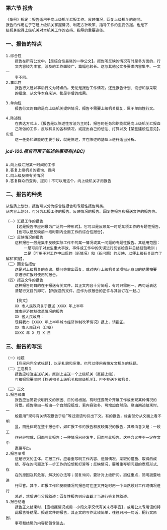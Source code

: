 ### 第六节 报告
    《条例》规定：报告适用于向上级机关汇报工作、反映情况，回复上级机关的询问。
    报告的作用在于它是上级机关掌握情况、制定方针政策、指导工作的重要依据，也是下
    级机关取得上级机关对本机关工作的支持、指导的重要途径。

### 一、报告的特点
    1.综合性
        报告在所有公文中，【是综合性最强的一种公文】。报告所反映的情况有时是多方面的，行
        文内容较为丰富，涉及的工作面较广，篇幅也较长。这与其他公文多要求内容集中、一文一
        事不同。
    2.事后性
        报告行文是以事后行文为特点的。无论是报告工作情况，还是报告计划、设想和拟采取
        的措施，从文件本身来讲，都是事后的成果。
        
    3.单向性
        报告行文的目的是向上级机关提供情况，报告不需要上级机关批复，属于单向性行文。
        
    4.陈述性
        在表达方式上，【报告是以陈述性写法为主的】。报告的任务和职能就是向上级机关汇报自
        己所做的工作，反映有关的各种情况，或提出自己的想法、打算以及【某些建设性意见】。实现
        这一任务和职能的主要手段，就是陈述，并在陈述的基础上进行适当分析。

##### jcd-100.报告可用于陈述的事项有(ABC)
    A.向上级汇报某一时间的工作
    B.答复上级机关的查询、提问
    C.向上级反映有关情况
    D.答复群众的查询、提问：不可以用这个，向上级机关才用报告

        

        
### 二、报告的种类
    从性质上划分，报告可以分为综合性报告和专题性报告两类。
    从内容上划分，可分为汇报工作的报告、反映情况的报告、回复性报告和报送文件的报告等。
    
    （一）汇报工作的报告
        【这是报告中应用最为广泛的一种形式】。它可以是反映某一时期某项工作的专题性报告，
        【也可以是反映前一段时期内全面工作的综合性报告】。
    （二）反映情况的报告
        这种报告一般是集中反映实际工作中的某一情况或某一问题的专题性报告。其适用范围：
            一是可用于对发生重大事故、事件或工作中的失误进行反省检查并总结经验教训；
            二是【可用于对工作中出现的（新情况）和（新问题）的反映，以便上级有关部门了解和掌握】。
    （三）回复性报告
        这是对上级机关的查询、提问等做出回复，或对执行上级机关某项指示意见的结果按要
        求进行汇报时使用的报告。
    （四）报送文件的报告
        这种报告的目的在于报送有关文件，其正文内容十分简短，有时只需用一、两句话表达
        清楚行文目的即可。【所报送的文件，应作为该报告的正件与其装订在一起。】

        【例文】
        XX 市人民政府关于报送 XXXX 年上半年
        城市经济体制改革情况的报告
        XX 省人民政府：
        现将我市《XXXX 年上半年城市经济体制改革情况》报上，请指正。
        XX 市人民政府（印章）
        XXXX 年 X 月 X 日


### 三、报告的写法
    （一）标题
        【应采用完全式标题】，以示礼貌和庄重。也可以使用省略发文机关的标题。
    （二）主送机关
        报告应标注主送机关。原则上主送一个上级机关（直接上级），
        可根据需要同时【抄送相关上级机关和同级机关】，但不抄送下级机关。
        
    （三）正文
    1.报告缘由
        报告应当简要说明行文的原因、目的或根据，有时还要简介开展工作或出现某种情况的
        背景。报告缘由一般由一个自然段组成，若内容较多，可增加自然段。缘由阐述结束时，一
        般要用“现将有关情况报告于后”等过渡语句引出下文。有的报告，缘由部分从文面上看不明
        显，而是体现在整个报告中，如汇报工作的报告和反映情况的报告，其缘由含义是：一段工
        作已经完成，因而写此报告；一种情况已经发生，因而写此报告。这些含义并不一定在文中
        直接写出。
    2.报告亊项
        这是行文的主体。汇报工作，应着重写明工作内容、进展情况、采取的措施、取得的成
        绩、存在的问题及下一步工作的设想和打算等；反映情况，要着重写明问题的表现形式、存
        在的原因及其危害、解决的办法等；回复询问，要针对上级所问，抓住重点，简明扼要地进
        行回答。其中，汇报工作和反映情况的报告可在正文开始时用一个自然段对工作或情况进行
        总述，然后进行分段叙述；回复性报告则应直截了当进行答复性叙述。
    3.报告结语
        报告正文结束时，【应根据情况或用一小段文字交代有关未尽事宜】，或用公文专用语如特
        此报告等结尾。报送文件的报告，其正文的写作比较简单，往往只用一句话，把行文原因、
        事项和结尾的内容都包含进去。
